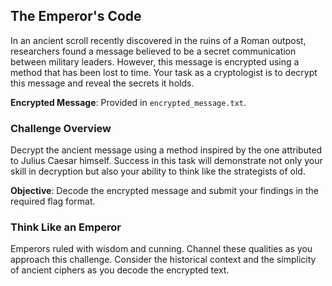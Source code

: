 ## The Emperor's Code

In an ancient scroll recently discovered in the ruins of a Roman outpost, researchers found a message believed to be a secret communication between military leaders. However, this message is encrypted using a method that has been lost to time. Your task as a cryptologist is to decrypt this message and reveal the secrets it holds.

**Encrypted Message**: Provided in `encrypted_message.txt`.

### Challenge Overview
Decrypt the ancient message using a method inspired by the one attributed to Julius Caesar himself. Success in this task will demonstrate not only your skill in decryption but also your ability to think like the strategists of old.

**Objective**: Decode the encrypted message and submit your findings in the required flag format.

### Think Like an Emperor
Emperors ruled with wisdom and cunning. Channel these qualities as you approach this challenge. Consider the historical context and the simplicity of ancient ciphers as you decode the encrypted text.
